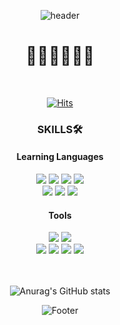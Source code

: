 <div align="center">
  
  ![header](https://capsule-render.vercel.app/api?type=wave&color=auto&height=300&section=header&text=Welcome%20&animation=fadeIn&fontAlignY=38&fontSize=90&desc=seocylucky's%20GitHub%20Profile&descAlignY=51&descAlign=62)
  
  # 🙌🙌🙌🙌🙌🙌
  
  <br/>
  
  [![Hits](https://hits.seeyoufarm.com/api/count/incr/badge.svg?url=https%3A%2F%2Fgithub.com%2Fseocylucky&count_bg=%23FF709F&title_bg=%235FB3D9&icon=&icon_color=%23E7E7E7&title=hits&edge_flat=false)](https://hits.seeyoufarm.com)
  

  ### SKILLS🛠
  #### Learning Languages
  <div>
  <img src="https://img.shields.io/badge/JavaScript-F7DF1E?style=flat-square&logo=JavaScript&logoColor=white"/>
  <img src="https://img.shields.io/badge/HTML5-E34F26?style=flat-square&logo=HTML5&logoColor=white"/>
  <img src="https://img.shields.io/badge/CSS3-1572B6?style=flat-square&logo=CSS3&logoColor=white"/>
  <img src="https://img.shields.io/badge/React-61DAFB?style=flat-square&logo=React&logoColor=white"/>
    <br/>
  <img src="https://img.shields.io/badge/Python-3776AB?style=flat-square&logo=Python&logoColor=white"/>
  <img src="https://img.shields.io/badge/C++-00599C?style=flat-square&logo=C++&logoColor=white"/>
  <img src="https://img.shields.io/badge/Swift-F05138?style=flat-square&logo=Swift&logoColor=white"/>
  </div>

  #### Tools
  <div>
  <img src="https://img.shields.io/badge/Adobe After Effects-9999FF?style=flat-square&logo=Adobe After Effects&logoColor=white"/>
  <img src="https://img.shields.io/badge/Adobe Premiere Pro-9999FF?style=flat-square&logo=Adobe Premiere Pro&logoColor=white"/>
    <br/>
  <img src="https://img.shields.io/badge/Adobe Photoshop-31A8FF?style=flat-square&logo=Adobe Photoshop&logoColor=white"/>
  <img src="https://img.shields.io/badge/Adobe Illustrator-FF9A00?style=flat-square&logo=Adobe Illustrator&logoColor=white"/>
  <img src="https://img.shields.io/badge/Adobe XD-FF61F6?style=flat-square&logo=Adobe XD&logoColor=white"/>
  <img src="https://img.shields.io/badge/Figma-FF3850?style=flat-square&logo=Figma&logoColor=white"/>
  </div>

  <br/>
  <br/>
  
  ![Anurag's GitHub stats](https://github-readme-stats.vercel.app/api?username=seocylucky&show_icons=true&theme=dracula)
  
  ![Footer](https://capsule-render.vercel.app/api?type=waving&color=auto&height=200&section=footer)
  
</div>
